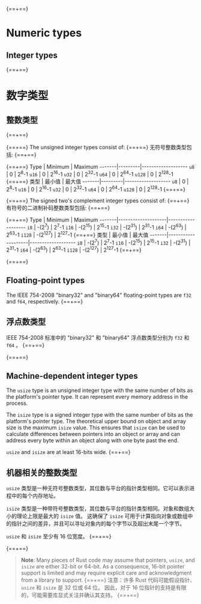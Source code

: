 {==+==}
# Numeric types

## Integer types
{==+==}
# 数字类型

## 整数类型
{==+==}


{==+==}
The unsigned integer types consist of:
{==+==}
无符号整数类型包括:
{==+==}


{==+==}
Type   | Minimum | Maximum
-------|---------|-------------------
`u8`   | 0       | 2<sup>8</sup>-1
`u16`  | 0       | 2<sup>16</sup>-1
`u32`  | 0       | 2<sup>32</sup>-1
`u64`  | 0       | 2<sup>64</sup>-1
`u128` | 0       | 2<sup>128</sup>-1
{==+==}
类型   | 最小值 | 最大值
-------|---------|-------------------
`u8`   | 0       | 2<sup>8</sup>-1
`u16`  | 0       | 2<sup>16</sup>-1
`u32`  | 0       | 2<sup>32</sup>-1
`u64`  | 0       | 2<sup>64</sup>-1
`u128` | 0       | 2<sup>128</sup>-1
{==+==}


{==+==}
The signed two's complement integer types consist of:
{==+==}
有符号的二进制补码整数类型包括:
{==+==}


{==+==}
Type   | Minimum            | Maximum
-------|--------------------|-------------------
`i8`   | -(2<sup>7</sup>)   | 2<sup>7</sup>-1
`i16`  | -(2<sup>15</sup>)  | 2<sup>15</sup>-1
`i32`  | -(2<sup>31</sup>)  | 2<sup>31</sup>-1
`i64`  | -(2<sup>63</sup>)  | 2<sup>63</sup>-1
`i128` | -(2<sup>127</sup>) | 2<sup>127</sup>-1
{==+==}
类型   | 最小值            | 最大值
-------|--------------------|-------------------
`i8`   | -(2<sup>7</sup>)   | 2<sup>7</sup>-1
`i16`  | -(2<sup>15</sup>)  | 2<sup>15</sup>-1
`i32`  | -(2<sup>31</sup>)  | 2<sup>31</sup>-1
`i64`  | -(2<sup>63</sup>)  | 2<sup>63</sup>-1
`i128` | -(2<sup>127</sup>) | 2<sup>127</sup>-1
{==+==}


{==+==}
## Floating-point types

The IEEE 754-2008 "binary32" and "binary64" floating-point types are `f32` and
`f64`, respectively.
{==+==}
## 浮点数类型

IEEE 754-2008 标准中的 "binary32" 和 "binary64" 浮点数类型分别为 `f32` 和 `f64` 。
{==+==}


{==+==}
## Machine-dependent integer types

The `usize` type is an unsigned integer type with the same number of bits as the
platform's pointer type. It can represent every memory address in the process.

The `isize` type is a signed integer type with the same number of bits as the
platform's pointer type. The theoretical upper bound on object and array size
is the maximum `isize` value. This ensures that `isize` can be used to calculate
differences between pointers into an object or array and can address every byte
within an object along with one byte past the end.

`usize` and `isize` are at least 16-bits wide.
{==+==}
## 机器相关的整数类型

`usize` 类型是一种无符号整数类型，其位数与平台的指针类型相同。它可以表示进程中的每个内存地址。

`isize` 类型是一种带符号整数类型，其位数与平台的指针类型相同。对象和数组大小的理论上限是最大的 `isize` 值。
这确保了 `isize` 可用于计算指向对象或数组中的指针之间的差异，并且可以寻址对象内的每个字节以及超出末尾一个字节。

`usize` 和 `isize` 至少有 16 位宽度。
{==+==}


{==+==}
> **Note**: Many pieces of Rust code may assume that pointers, `usize`, and
> `isize` are either 32-bit or 64-bit. As a consequence, 16-bit
> pointer support is limited and may require explicit care and acknowledgment
> from a library to support.
{==+==}
> 注意：许多 Rust 代码可能假设指针、 `usize` 和 `isize` 是 32 位或 64 位。
> 因此，对于 16 位指针的支持是有限的，可能需要库显式关注并确认其支持。
{==+==}